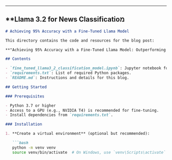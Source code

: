 
---

## **Llama 3.2 for News Classificatioמ

```markdown
# Achieving 95% Accuracy with a Fine-Tuned Llama Model

This directory contains the code and resources for the blog post:

**"Achieving 95% Accuracy with a Fine-Tuned Llama Model: Outperforming GPT-4 on News Classification"**

## Contents

- `fine_tuned_llama3_2_classification_model.ipynb`: Jupyter notebook for fine-tuning the Llama model.
- `requirements.txt`: List of required Python packages.
- `README.md`: Instructions and details for this blog.

## Getting Started

### Prerequisites

- Python 3.7 or higher
- Access to a GPU (e.g., NVIDIA T4) is recommended for fine-tuning.
- Install dependencies from `requirements.txt`.

### Installation

1. **Create a virtual environment** (optional but recommended):

   ```bash
   python -m venv venv
   source venv/bin/activate  # On Windows, use `venv\Scripts\activate`
